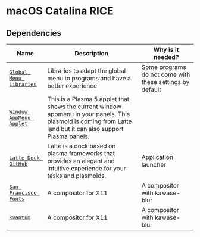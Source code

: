 # macOS Catalina RICE 

## Dependencies

| Name | Description | Why is it needed? |
| --- | --- | --- |
| [`Global Menu Libraries`](https://github.com/The-Sensual-Dotfiles/Libreries-Global-Menu-KDE) |  Libraries to adapt the global menu to programs and have a better experience  | Some programs do not come with these settings by default  |
| [`Window AppMenu Applet`](https://github.com/psifidotos/applet-window-appmenu) |This is a Plasma 5 applet that shows the current window appmenu in your panels. This plasmoid is coming from Latte land but it can also support Plasma panels. 
| [`Latte Dock GitHub`](https://github.com/KDE/latte-dock) | Latte is a dock based on plasma frameworks that provides an elegant and intuitive experience for your tasks and plasmoids. | Application launcher |
| [`San Francisco Fonts`](https://github.com/The-Sensual-Dotfiles/macOS-Fonts) | A compositor for X11 | A compositor with kawase-blur |
| [`Kvantum`](https://github.com/tryone144/compton/tree/feature/dual_kawase) | A compositor for X11 | A compositor with kawase-blur |



